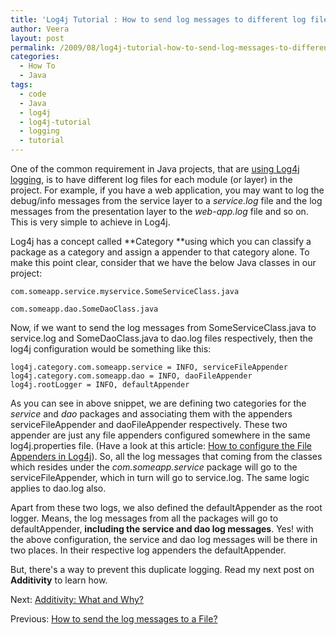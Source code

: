 ```yaml
---
title: 'Log4j Tutorial : How to send log messages to different log files?'
author: Veera
layout: post
permalink: /2009/08/log4j-tutorial-how-to-send-log-messages-to-different-log-files/
categories:
  - How To
  - Java
tags:
  - code
  - Java
  - log4j
  - log4j-tutorial
  - logging
  - tutorial
---
```


One of the common requirement in Java projects, that are [using Log4j logging][1], is to have different log files for each module (or layer) in the project. For example, if you have a web application, you may want to log the debug/info messages from the service layer to a *service.log* file and the log messages from the presentation layer to the *web-app.log* file and so on. This is very simple to achieve in Log4j.

 [1]: http://veerasundar.com/blog/2009/07/log4j-tutorial-adding-log4j-logging-to-your-project/ "How to add Log4j support to your project?  Follow these steps if you want to add Log4j logging support to your Java project."

Log4j has a concept called **Category **using which you can classify a package as a category and assign a appender to that category alone. To make this point clear, consider that we have the below Java classes in our project:

    com.someapp.service.myservice.SomeServiceClass.java
    
    com.someapp.dao.SomeDaoClass.java
    

Now, if we want to send the log messages from SomeServiceClass.java to service.log and SomeDaoClass.java to dao.log files respectively, then the log4j configuration would be something like this:

    log4j.category.com.someapp.service = INFO, serviceFileAppender
    log4j.category.com.someapp.dao = INFO, daoFileAppender
    log4j.rootLogger = INFO, defaultAppender

As you can see in above snippet, we are defining two categories for the *service* and *dao* packages and associating them with the appenders serviceFileAppender and daoFileAppender respectively. These two appender are just any file appenders configured somewhere in the same log4j.properties file. (Have a look at this article: [How to configure the File Appenders in Log4j][2]). So, all the log messages that coming from the classes which resides under the *com.someapp.service* package will go to the serviceFileAppender, which in turn will go to service.log. The same logic applies to dao.log also.

 [2]: http://veerasundar.com/blog/2009/07/log4j-tutorial-how-to-send-the-log-messages-to-a-file/ "how to create a FileAppender to log messages into a file, instead of console."

Apart from these two logs, we also defined the defaultAppender as the root logger. Means, the log messages from all the packages will go to defaultAppender, **including the service and dao log messages**. Yes! with the above configuration, the service and dao log messages will be there in two places. In their respective log appenders the defaultAppender.

But, there's a way to prevent this duplicate logging. Read my next post on **Additivity** to learn how.

Next: [Additivity: What and Why?][3]

 [3]: http://veerasundar.com/blog/2009/08/log4j-tutorial-additivity-what-and-why/ "Article explains what is log4j additivity and how to use it."

Previous: [How to send the log messages to a File?][4]

 [4]: http://veerasundar.com/blog/2009/07/log4j-tutorial-how-to-send-the-log-messages-to-a-file/ "how to create a FileAppender to log messages into a file, instead of console.  Log4j FileAppender - exampe for Logging messages to a file"